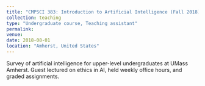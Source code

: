 ```yaml
---
title: "CMPSCI 383: Introduction to Artificial Intelligence (Fall 2018)"
collection: teaching
type: "Undergraduate course, Teaching assistant"
permalink:
venue: 
date: 2018-08-01 
location: "Amherst, United States"
---
```


Survey of artificial intelligence for upper-level undergraduates at UMass Amherst. Guest lectured on ethics in AI, held weekly office hours, and graded assignments.
